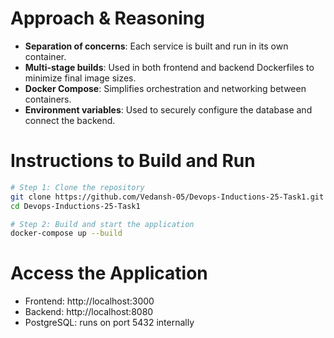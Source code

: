 # Approach & Reasoning
- **Separation of concerns**: Each service is built and run in its own container.
- **Multi-stage builds**: Used in both frontend and backend Dockerfiles to minimize final image sizes.
- **Docker Compose**: Simplifies orchestration and networking between containers.
- **Environment variables**: Used to securely configure the database and connect the backend.

# Instructions to Build and Run
```bash
# Step 1: Clone the repository
git clone https://github.com/Vedansh-05/Devops-Inductions-25-Task1.git
cd Devops-Inductions-25-Task1

# Step 2: Build and start the application
docker-compose up --build
```

# Access the Application
- Frontend: http://localhost:3000
- Backend: http://localhost:8080
- PostgreSQL: runs on port 5432 internally
